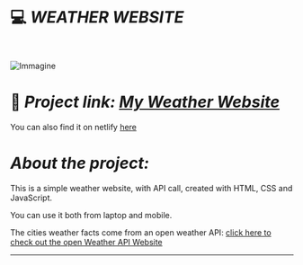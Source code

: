 # :computer: *WEATHER WEBSITE*

<div id="top"></div>
<br />
<div align="center">
  </a>
  <p align="center">
  </p>
</div>

![Immagine](https://i.ibb.co/3NRGFDs/weather-app.png)
# :link: *Project link: [My Weather Website](https://ila1997.github.io/weather-app/)*

You can also find it on netlify [here](https://ilaria-nuzzaco-weather-website.netlify.app/)

# *About the project:*
This is a simple weather website, with API call, created with HTML, CSS and JavaScript.

You can use it both from laptop and mobile.

The cities weather facts come from an open weather API: [click here to check out the open Weather API Website](https://openweathermap.org/api)
______
